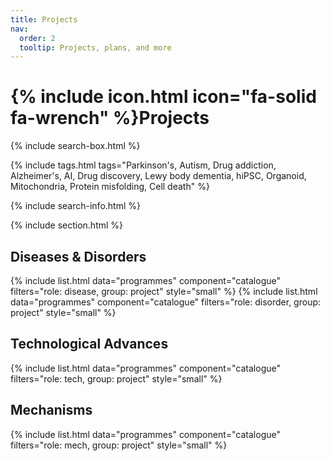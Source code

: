 ```yaml
---
title: Projects
nav:
  order: 2
  tooltip: Projects, plans, and more
---
```


# {% include icon.html icon="fa-solid fa-wrench" %}Projects

{% include search-box.html %}

{% include tags.html tags="Parkinson's, Autism, Drug addiction, Alzheimer's, AI, Drug discovery, Lewy body dementia, hiPSC, Organoid, Mitochondria, Protein misfolding, Cell death" %}

{% include search-info.html %}

{% include section.html %}

## Diseases & Disorders
{% include list.html data="programmes" component="catalogue" filters="role: disease, group: project" style="small" %}
{% include list.html data="programmes" component="catalogue" filters="role: disorder, group: project" style="small" %}

## Technological Advances
{% include list.html data="programmes" component="catalogue" filters="role: tech, group: project" style="small" %}

## Mechanisms
{% include list.html data="programmes" component="catalogue" filters="role: mech, group: project" style="small" %}
